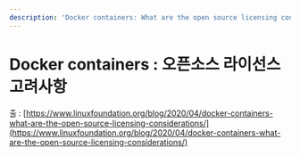 ```yaml
---
description: 'Docker containers: What are the open source licensing considerations?'
---
```


# Docker containers : 오픈소스 라이선스 고려사항

출 : [https://www.linuxfoundation.org/blog/2020/04/docker-containers-what-are-the-open-source-licensing-considerations/](https://www.linuxfoundation.org/blog/2020/04/docker-containers-what-are-the-open-source-licensing-considerations/)



